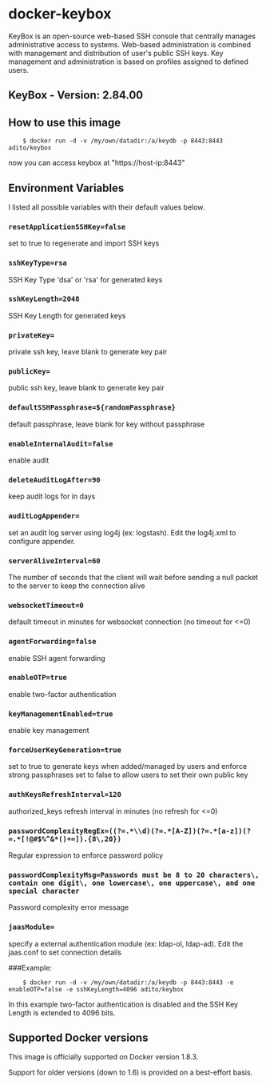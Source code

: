 # docker-keybox
KeyBox is an open-source web-based SSH console that centrally manages administrative access to systems.
Web-based administration is combined with management and distribution of user's public SSH keys.
Key management and administration is based on profiles assigned to defined users.


## KeyBox - Version: 2.84.00


## How to use this image
```
	$ docker run -d -v /my/own/datadir:/a/keydb -p 8443:8443 adito/keybox
```
now you can access keybox at "https://host-ip:8443"


## Environment Variables

I listed all possible variables with their default values below.


### `resetApplicationSSHKey=false`

set to true to regenerate and import SSH keys


### `sshKeyType=rsa`

SSH Key Type 'dsa' or 'rsa' for generated keys


### `sshKeyLength=2048`

SSH Key Length for generated keys


### `privateKey=`

private ssh key, leave blank to generate key pair


### `publicKey=`

public ssh key, leave blank to generate key pair


### `defaultSSHPassphrase=${randomPassphrase}`

default passphrase, leave blank for key without passphrase


### `enableInternalAudit=false`

enable audit


### `deleteAuditLogAfter=90`

keep audit logs for in days


### `auditLogAppender=`

set an audit log server using log4j (ex: logstash). Edit the log4j.xml to configure appender.


### `serverAliveInterval=60`

The number of seconds that the client will wait before sending a null packet to the server to keep the connection alive


### `websocketTimeout=0`

default timeout in minutes for websocket connection (no timeout for <=0)


### `agentForwarding=false`

enable SSH agent forwarding


### `enableOTP=true`

enable two-factor authentication


### `keyManagementEnabled=true`

enable key management


### `forceUserKeyGeneration=true`

set to true to generate keys when added/managed by users and enforce strong passphrases set to false to allow users to set their own public key


### `authKeysRefreshInterval=120`

authorized_keys refresh interval in minutes (no refresh for <=0)


### `passwordComplexityRegEx=((?=.*\\d)(?=.*[A-Z])(?=.*[a-z])(?=.*[!@#$%^&*()+=]).{8\,20})`

Regular expression to enforce password policy


### `passwordComplexityMsg=Passwords must be 8 to 20 characters\, contain one digit\, one lowercase\, one uppercase\, and one special character`

Password complexity error message


### `jaasModule=`

specify a external authentication module (ex: ldap-ol, ldap-ad).  Edit the jaas.conf to set connection details


###Example:

```
	$ docker run -d -v /my/own/datadir:/a/keydb -p 8443:8443 -e enableOTP=false -e sshKeyLength=4096 adito/keybox
```
In this example two-factor authentication is disabled and the SSH Key Length is extended to 4096 bits.

## Supported Docker versions

This image is officially supported on Docker version 1.8.3.

Support for older versions (down to 1.6) is provided on a best-effort basis.


